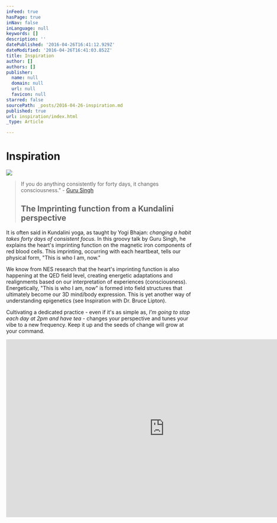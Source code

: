 ```yaml
---
inFeed: true
hasPage: true
inNav: false
inLanguage: null
keywords: []
description: ''
datePublished: '2016-04-26T16:41:12.929Z'
dateModified: '2016-04-26T16:41:03.852Z'
title: Inspiration
author: []
authors: []
publisher:
  name: null
  domain: null
  url: null
  favicon: null
starred: false
sourcePath: _posts/2016-04-26-inspiration.md
published: true
url: inspiration/index.html
_type: Article

---
```

# Inspiration
![](https://the-grid-user-content.s3-us-west-2.amazonaws.com/70cb7eb0-514a-4166-8fcb-327230ef1b52.jpg)

> If you do anything consistently for forty days, it changes consciousness." - [Guru Singh][0]
> 
> ## The Imprinting function from a Kundalini perspective

It is often said in Kundalini yoga, as taught by Yogi Bhajan: _changing a habit takes forty days of consistent focus._ In this groovy talk by Guru Singh, he explains the heart's imprinting function on the magnetic iron components of red blood cells. This imprinting, occurring with each heartbeat, tells our physical form, "This is who I am, now." 

We know from NES research that the heart's imprinting function is also happening at the QED field level, creating energetic adaptations and realignments based on our interpretation of experiences (consciousness). Energetically, "This is who I am, now" is formed into field structures that ultimately become our 3D mind/body expression. This is yet another way of understanding epigenetics (see Inspiration with Dr. Bruce Lipton).

Cultivating a dedicated practice - even if it's as simple as, _I'm going to stop each day at 2pm and have tea_ - changes your perspective and tunes your vibe to a new frequency. Keep it up and the seeds of change will grow at your command.

<iframe width="854" height="480" src="https://www.youtube.com/embed/BxcimeKrfpU" frameborder="0" allowfullscreen="" style=""></iframe>



[0]: http://www.gurusingh.com/